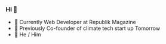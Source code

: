 ### Hi 👋

- 🧜 Currently Web Developer at Republik Magazine
- 🐛 Previously Co-founder of climate tech start up Tomorrow
- 🐙 He / Him

<!--
**ovbm/ovbm** is a ✨ _special_ ✨ repository because its `README.md` (this file) appears on your GitHub profile.

Here are some ideas to get you started:

- 👯 I’m looking to collaborate on ...
- 🤔 I’m looking for help with ...
- 💬 Ask me about ...
- 📫 How to reach me: ...

- ⚡ Fun fact: ...
-->
